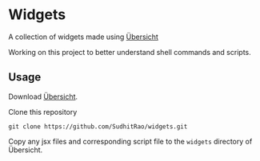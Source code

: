 # Widgets

A collection of widgets made using [Übersicht](http://tracesof.net/uebersicht/)

Working on this project to better understand shell commands and scripts. 

## Usage
Download [Übersicht](http://tracesof.net/uebersicht/). 

Clone this repository
```
git clone https://github.com/SudhitRao/widgets.git
```
Copy any jsx files and corresponding script file to the `widgets` directory of Übersicht.
